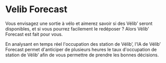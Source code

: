 # Velib Forecast
Vous envisagez une sortie à vélo et aimerez savoir si des Vélib’ seront disponibles, et si vous pourrez facilement le redéposer ?
Alors Vélib’ Forecast est fait pour vous.

En analysant en temps réel l'occupation des station de Vélib’, l'IA de Vélib’ Forecast permet d'anticiper de plusieurs heures le taux d'occupation de station de Vélib’ afin de vous permettre de prendre les bonnes décisions.
